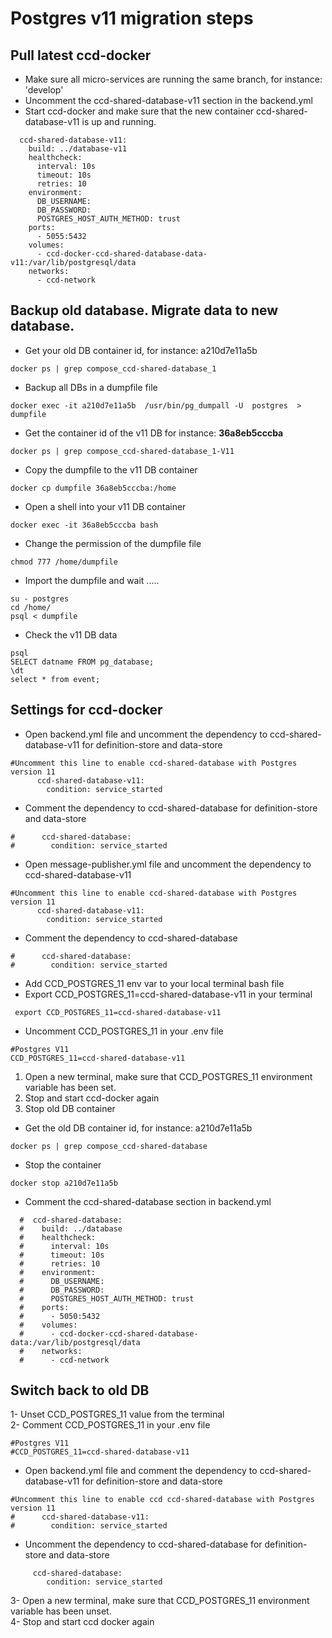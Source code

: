 # Postgres v11 migration steps

##  Pull latest ccd-docker
* Make sure all micro-services are running the same branch, for instance: 'develop'
* Uncomment the ccd-shared-database-v11 section in the backend.yml
* Start ccd-docker and make sure that the new container ccd-shared-database-v11 is up and running.

````
  ccd-shared-database-v11:
    build: ../database-v11
    healthcheck:
      interval: 10s
      timeout: 10s
      retries: 10
    environment:
      DB_USERNAME:
      DB_PASSWORD:
      POSTGRES_HOST_AUTH_METHOD: trust
    ports:
      - 5055:5432
    volumes:
      - ccd-docker-ccd-shared-database-data-v11:/var/lib/postgresql/data
    networks:
      - ccd-network

````

##  Backup old database. Migrate data to new database.
* Get your old DB container id, for instance: a210d7e11a5b
```
docker ps | grep compose_ccd-shared-database_1
```
* Backup all DBs in a dumpfile file
```
docker exec -it a210d7e11a5b  /usr/bin/pg_dumpall -U  postgres  > dumpfile
```
* Get the container id of the v11 DB for instance: **36a8eb5cccba**
```
docker ps | grep compose_ccd-shared-database_1-V11
````
* Copy the dumpfile to the v11 DB container
```
docker cp dumpfile 36a8eb5cccba:/home
```
* Open a shell into your v11 DB container
```
docker exec -it 36a8eb5cccba bash
```
* Change the permission of the dumpfile file
```
chmod 777 /home/dumpfile
```
* Import the dumpfile and wait .....
```$xslt
su - postgres
cd /home/
psql < dumpfile

```
* Check the v11 DB data
```$xslt
psql
SELECT datname FROM pg_database;
\dt
select * from event;

```

##  Settings for ccd-docker
* Open backend.yml file and uncomment the dependency to ccd-shared-database-v11 for definition-store and data-store  
```$xslt
#Uncomment this line to enable ccd-shared-database with Postgres version 11
      ccd-shared-database-v11:
        condition: service_started
```
* Comment the dependency to ccd-shared-database for definition-store and data-store

```$xslt
#      ccd-shared-database:
#        condition: service_started
```
* Open message-publisher.yml file and uncomment the dependency to ccd-shared-database-v11  
```$xslt
#Uncomment this line to enable ccd-shared-database with Postgres version 11
      ccd-shared-database-v11:
        condition: service_started
```
* Comment the dependency to ccd-shared-database

```$xslt
#      ccd-shared-database:
#        condition: service_started
```

* Add CCD_POSTGRES_11 env var to your local terminal bash file
* Export CCD_POSTGRES_11=ccd-shared-database-v11 in your terminal 
```$xslt
 export CCD_POSTGRES_11=ccd-shared-database-v11
```
* Uncomment CCD_POSTGRES_11 in your .env file
````
#Postgres V11
CCD_POSTGRES_11=ccd-shared-database-v11
````

1) Open a new terminal, make sure that CCD_POSTGRES_11 environment variable has been set.
2) Stop and start ccd-docker again
3) Stop old DB container

* Get the old DB container id, for instance: a210d7e11a5b
```
docker ps | grep compose_ccd-shared-database
```

* Stop the container
```
docker stop a210d7e11a5b
```
* Comment the ccd-shared-database section in backend.yml
````
  #  ccd-shared-database:
  #    build: ../database
  #    healthcheck:
  #      interval: 10s
  #      timeout: 10s
  #      retries: 10
  #    environment:
  #      DB_USERNAME:
  #      DB_PASSWORD:
  #      POSTGRES_HOST_AUTH_METHOD: trust
  #    ports:
  #      - 5050:5432
  #    volumes:
  #      - ccd-docker-ccd-shared-database-data:/var/lib/postgresql/data
  #    networks:
  #      - ccd-network

````

## Switch back to old DB



1- Unset CCD_POSTGRES_11 value from the terminal <br>
2- Comment CCD_POSTGRES_11 in your .env file
```
#Postgres V11
#CCD_POSTGRES_11=ccd-shared-database-v11
````

* Open backend.yml file and comment the dependency to ccd-shared-database-v11 for definition-store and data-store  
```$xslt
#Uncomment this line to enable ccd ccd-shared-database with Postgres version 11
#      ccd-shared-database-v11:
#        condition: service_started
```
* Uncomment the dependency to ccd-shared-database for definition-store and data-store

```$xslt
     ccd-shared-database:
        condition: service_started
```

3- Open a new terminal, make sure that CCD_POSTGRES_11 environment variable has been unset. <br>
4- Stop and start ccd docker again

